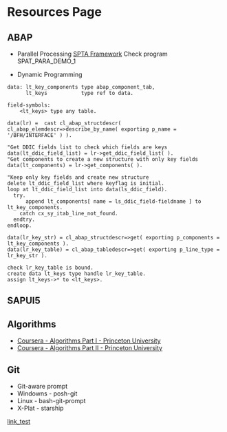 # Resources Page

## ABAP
- Parallel Processing
      [SPTA Framework](http://mysapbook.blogspot.co.uk/2013/12/spta-framework-parallel-processing.html)
      Check program SPAT_PARA_DEMO_1

- Dynamic Programming

```abap
data: lt_key_components type abap_component_tab,
      lt_keys           type ref to data.

field-symbols:
    <lt_keys> type any table.

data(lr) =  cast cl_abap_structdescr( cl_abap_elemdescr=>describe_by_name( exporting p_name = '/BFH/INTERFACE' ) ).

"Get DDIC fields list to check which fields are keys
data(lt_ddic_field_list) = lr->get_ddic_field_list( ).
"Get components to create a new structure with only key fields
data(lt_components) = lr->get_components( ).

"Keep only key fields and create new structure
delete lt_ddic_field_list where keyflag is initial.
loop at lt_ddic_field_list into data(ls_ddic_field).
  try.
      append lt_components[ name = ls_ddic_field-fieldname ] to lt_key_components.
    catch cx_sy_itab_line_not_found.
  endtry.
endloop.

data(lr_key_str) = cl_abap_structdescr=>get( exporting p_components = lt_key_components ).
data(lr_key_table) = cl_abap_tabledescr=>get( exporting p_line_type = lr_key_str ).

check lr_key_table is bound.
create data lt_keys type handle lr_key_table.
assign lt_keys->* to <lt_keys>.
```

## SAPUI5

## Algorithms

- [Coursera - Algorithms Part I - Princeton University](https://www.coursera.org/learn/algorithms-part1)
- [Coursera - Algorithms Part II - Princeton University](https://www.coursera.org/learn/algorithms-part2)

## Git
- Git-aware prompt
 - Windowns - posh-git
 - Linux - bash-git-prompt
 - X-Plat - starship

[link_test](./link_test.md)

